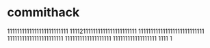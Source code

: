 # commithack
1111111111111111111111111
111121111111111111111111111
111111111111111111111111111
11111111111111111111111
1111111111111111111
111111111111111111
1111
1

